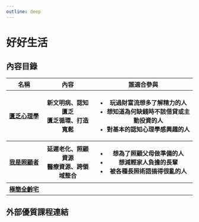 ```yaml
---
outline: deep
---
```


# 好好生活

## 內容目錄

<table>
    <thead>
        <tr>
            <th>名稱</th>
            <th>內容</th>
            <th>誰適合參與</th>
        </tr>
    </thead>
    <tbody>
        <tr>
            <th>
                <a style="white-space: nowrap;" href="./scarcity">
                匱乏心理學</a>
            </th>
            <th>
                新文明病、認知匱乏<br>匱乏循環、打造寬鬆
            </th>
            <th>
                <ul>
                    <li>玩過財富流想多了解精力的人</li>
                    <li>想知道為何缺錢時不該借貸或主動投資的人</li>
                    <li>對基本的認知心理學感興趣的人</li>
                </ul>
            </th>
        </tr>
         <tr>
            <th>
                <a style="white-space: nowrap;" href="./scarcity">
                我是照顧者</a>
            </th>
            <th>
                延遲老化、照顧資源<br>醫療資源、跨領域整合
            </th>
            <th>
                <ul>
                    <li>想為了照顧父母做準備的人</li>
                    <li>想減輕家人負擔的長輩</li>
                    <li>被各種長照術語搞得很亂的人</li>
                </ul>
            </th>
        </tr>
         <tr>
            <th>
                <a style="white-space: nowrap;" href="./housing">
                極簡全齡宅</a>
            </th>
            <th>
            </th>
            <th>
                <ul>
                </ul>
            </th>
        </tr>
    </tbody>
</table>

## 外部優質課程連結

<Courses :modelValue="items"></Courses>

<script setup>

import Courses from '../components/courses.vue'
const items = [
    {
        image: '/life/04___logo_promote.jpg',
        description: `只要有網路，無論是開車、走路、做菜、帶小孩，隨時都可以在線學習。讓我們用聲音陪你往前走，留給你一雙眼睛，抬頭看見自己和世界的變化。`,
        name: '啟點線上學苑',
        url: 'https://www.youtube.com/@koob',
    },
]

</script>

